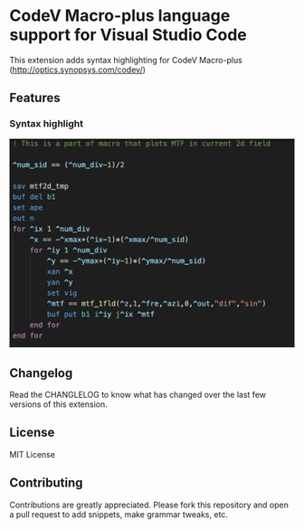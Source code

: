 # CodeV Macro-plus language support for Visual Studio Code

This extension adds syntax highlighting for CodeV Macro-plus (http://optics.synopsys.com/codev/)

## Features
### Syntax highlight
![syntax](images/syntax.png)

## Changelog
Read the CHANGLELOG to know what has changed over the last few versions of this extension.

## License
MIT License

## Contributing
Contributions are greatly appreciated. Please fork this repository and open a pull request to add snippets, make grammar tweaks, etc.
